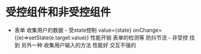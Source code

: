 # 受控组件和非受控组件

- 表单 收集用户的数据
      - 受state控制
      value={state} onChange={(e)=>setState(e.target.value)}
      性能开销  表单的检测等  防抖节流
      - 非受控
       找到 另外一种 收集用户输入的方法
       性能好  交互不强的